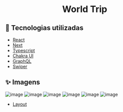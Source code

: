 <h1 align="center">World Trip</h1>

## 🚀 Tecnologias utilizadas

- [React](https://pt-br.reactjs.org/)
- [Next](https://nextjs.org/)
- [Typescript](https://www.typescriptlang.org/)
- [Chakra UI](https://chakra-ui.com/)
- [GraphQL](https://graphql.org/)
- [Swiper](https://swiperjs.com/)

## ✨ Imagens

![image](https://user-images.githubusercontent.com/59753526/177064165-0234d758-20a1-4f2b-bcb9-6a36d1eaa8b6.png)
![image](https://user-images.githubusercontent.com/59753526/177064175-3e3640da-c6ef-4a83-a943-64f6fabc5a85.png)
![image](https://user-images.githubusercontent.com/59753526/177064183-13d0b33e-562f-4fdf-a2e5-0a599efb82a1.png)
![image](https://user-images.githubusercontent.com/59753526/177064191-277b331e-a671-4732-a2f9-f67b319bea99.png)
![image](https://user-images.githubusercontent.com/59753526/177064197-f533036a-daba-4f1d-8ba8-aa23c2130b1f.png)
![image](https://user-images.githubusercontent.com/59753526/177064204-7b7a7f34-08c7-47a6-be8f-28bd195332ba.png)

- [Layout](https://www.figma.com/file/Z5wZWRbfcHZmxHVqJ43tPH/Desafio-1-M%C3%B3dulo-4-ReactJS-(Copy))
